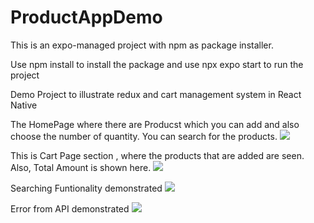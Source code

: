 # ProductAppDemo

This is an expo-managed project with npm as package installer.

Use npm install to install the package
and use npx expo start to run the project

Demo Project to illustrate redux and cart management system in React Native

The HomePage where there are Producst which you can add and also choose the number of quantity. You can search for the products.
![](/src/images/shop1.jpg)

This is Cart Page section , where the products that are added are seen. Also, Total Amount is shown here.
![](/src/images/shop2.jpg)

Searching Funtionality demonstrated
![](/src/images/shop3.jpg)

Error from API demonstrated
![](/src/images/shop4.jpg)
